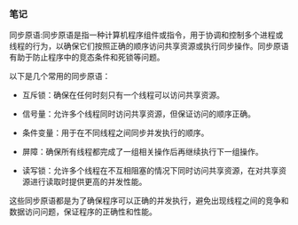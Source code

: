 ### 笔记

同步原语:同步原语是指一种计算机程序组件或指令，用于协调和控制多个进程或线程的行为，以确保它们按照正确的顺序访问共享资源或执行同步操作。同步原语有助于防止程序中的竞态条件和死锁等问题。

以下是几个常用的同步原语：

- 互斥锁：确保在任何时刻只有一个线程可以访问共享资源。

- 信号量：允许多个线程同时访问共享资源，但保证访问的顺序正确。

- 条件变量：用于在不同线程之间同步并发执行的顺序。

- 屏障：确保所有线程都完成了一组相关操作后再继续执行下一组操作。

- 读写锁：允许多个线程在不互相阻塞的情况下同时访问共享资源，在对共享资源进行读取时提供更高的并发性能。

这些同步原语都是为了确保程序可以正确的并发执行，避免出现线程之间的竞争和数据访问问题，保证程序的正确性和性能。